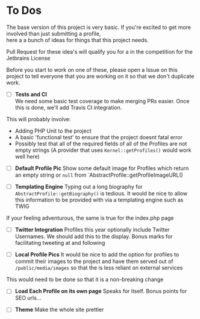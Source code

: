 # To Dos

The base version of this project is very basic. If you're excited to get more involved than just submitting a profile,  
here a a bunch of ideas for things that this project needs.

Pull Request for these idea's will qualify you for a in the competition for the Jetbrains License

Before you start to work on one of these, please open a Issue on this project to tell everyone that you are working on it
so that we don't duplicate work.

- [ ] **Tests and CI**  
We need some basic test coverage to make merging PRs easier. Once this is done, we'll add Travis CI integration.

This will probably involve:
 
 * Adding PHP Unit to the project
 * A basic 'functional test' to ensure that the project doesnt fatal error
 * Possibly test that all of the required fields of all of the Profiles are not empty strings (A provider that uses `Kernel::getProfiles()`
   would work well here)
   
- [ ] **Default Profile Pic**
Show some default image for Profiles which return an empty string or `null` from `AbstractProfile::getProfileImageURL()

- [ ] **Templating Engine** 
Typing out a long biography for `AbstractProfile::getBiography()` is tedious. It would be nice to allow this information to
be provided with via a templating engine such as TWIG

If your feeling adventurous, the same is true for the index.php page

- [ ] **Twitter Integration**
Profiles this year optionally include Twitter Usernames. We should add this to the display.
Bonus marks for facilitating tweeting at and following
   
- [ ] **Local Profile Pics**
It would be nice to add the option for profiles to commit their images to the project and have them served out of
`/public/media/images` so that the is less reliant on external services

This would need to be done so that it is a non-breaking change

- [ ] **Load Each Profile on its own page**
Speaks for itself. Bonus points for SEO urls...

- [ ] **Theme** 
Make the whole site prettier